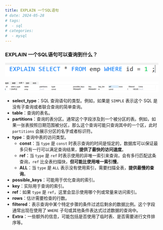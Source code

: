 ```yaml
---
title: EXPLAIN 一个SQL语句
# date: 2024-05-28
# tags:
#  - sql
# categories:
#  - mysql
---
```


<!-- more -->

### EXPLAIN 一个SQL语句可以查询到什么？

![Image 1](2024-07-16-11-04-59.png)

![Image 2](2024-07-16-11-05-25.png)

- **select_type**：SQL 查询语句的类型。例如，如果是 `SIMPLE` 表示这个 SQL 是没有子查询或者联合查询的简单查询。
- **table**：查询的表名。
- **partitions**：查询的表分区。通常这个字段涉及到一个被分区的表。例如，如果一张表按照日期范围被分区，那么这个查询可能只查询其中的一个区，此时 `partitions` 会展示分区的名字或者标识符。
- **type**：查询中表的访问类型。
  - **const**：当 `type` 是 `const` 时表示查询的时间是恒定的，数据库可以保证最多只有一行可以满足查询结果，**提供了最快的访问速度**。
  - **ref**：当 `type` 是 `ref` 时表示使用的非唯一索引来查询，会有多行匹配这条查询，`ref` 比全表扫描快，**但可能比使用唯一索引慢**。
  - **ALL**：当 `type` 是 `ALL` 表示没有使用索引，需要扫描全表，**提供最慢的查询**。
- **possible_keys**：可能用于优化查询的索引。
- **key**：实际用于查询的索引。
- **ref**：如果 `type` 是 `ref`，这里会显示使用哪个列或常量来访问索引。
- **rows**：估计需要检查的行数。
- **filtered**：表示查询中某个特定步骤的条件过滤后剩余的数据比例。这个字段通常出现在使用了 `WHERE` 子句或其他条件表达式过滤数据的查询中。
- **Extra**：一些额外的信息，可能包括是否使用了临时表、是否需要进行文件排序等。
